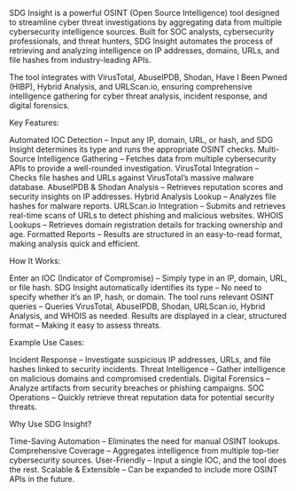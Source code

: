 SDG Insight is a powerful OSINT (Open Source Intelligence) tool designed to streamline cyber threat investigations by aggregating data from multiple cybersecurity intelligence sources. Built for SOC analysts, cybersecurity professionals, and threat hunters, SDG Insight automates the process of retrieving and analyzing intelligence on IP addresses, domains, URLs, and file hashes from industry-leading APIs.

The tool integrates with VirusTotal, AbuseIPDB, Shodan, Have I Been Pwned (HIBP), Hybrid Analysis, and URLScan.io, ensuring comprehensive intelligence gathering for cyber threat analysis, incident response, and digital forensics.

Key Features:

Automated IOC Detection – Input any IP, domain, URL, or hash, and SDG Insight determines its type and runs the appropriate OSINT checks.
Multi-Source Intelligence Gathering – Fetches data from multiple cybersecurity APIs to provide a well-rounded investigation.
VirusTotal Integration – Checks file hashes and URLs against VirusTotal’s massive malware database.
AbuseIPDB & Shodan Analysis – Retrieves reputation scores and security insights on IP addresses.
Hybrid Analysis Lookup – Analyzes file hashes for malware reports.
URLScan.io Integration – Submits and retrieves real-time scans of URLs to detect phishing and malicious websites.
WHOIS Lookups – Retrieves domain registration details for tracking ownership and age.
Formatted Reports – Results are structured in an easy-to-read format, making analysis quick and efficient.

How It Works:

Enter an IOC (Indicator of Compromise) – Simply type in an IP, domain, URL, or file hash.
SDG Insight automatically identifies its type – No need to specify whether it’s an IP, hash, or domain.
The tool runs relevant OSINT queries – Queries VirusTotal, AbuseIPDB, Shodan, URLScan.io, Hybrid Analysis, and WHOIS as needed.
Results are displayed in a clear, structured format – Making it easy to assess threats.

Example Use Cases:

Incident Response – Investigate suspicious IP addresses, URLs, and file hashes linked to security incidents.
Threat Intelligence – Gather intelligence on malicious domains and compromised credentials.
Digital Forensics – Analyze artifacts from security breaches or phishing campaigns.
SOC Operations – Quickly retrieve threat reputation data for potential security threats.

Why Use SDG Insight?

Time-Saving Automation – Eliminates the need for manual OSINT lookups.
Comprehensive Coverage – Aggregates intelligence from multiple top-tier cybersecurity sources.
User-Friendly – Input a single IOC, and the tool does the rest.
Scalable & Extensible – Can be expanded to include more OSINT APIs in the future.
